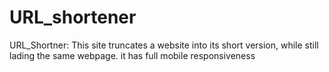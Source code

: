 # URL_shortener
URL_Shortner: This site truncates a website into its short version, while still lading the same webpage. it has full mobile responsiveness
